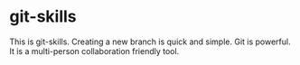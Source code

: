 # git-skills
This is git-skills.
Creating a new branch is quick and simple.
Git is powerful.
It is a multi-person collaboration friendly tool.
